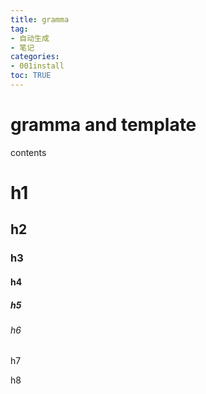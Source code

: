 ```yaml
---
title: gramma
tag: 
- 自动生成
- 笔记
categories:
- 001install
toc: TRUE
---
```

<h1 id="gramma-and-template">gramma and template</h1>
<div class="contents">
<p>contents</p>
</div>
<div class="section-numbering">

</div>
<h1 id="h1">h1</h1>
<h2 id="h2">h2</h2>
<h3 id="h3">h3</h3>
<h4 id="h4">h4</h4>
<h5 id="h5">h5</h5>
<h6 id="h6">h6</h6>
<p class="heading" id="h7">h7</p>
<p class="heading" id="h8">h8</p>
